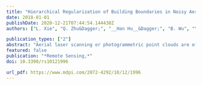```yaml
---
title: "Hierarchical Regularization of Building Boundaries in Noisy Aerial Laser Scanning and Photogrammetric Point Clouds."
date: 2018-01-01
publishDate: 2020-12-21T07:44:54.144438Z
authors: ["L. Xie", "Q. Zhu&Dagger;", "__Han Hu__&Dagger;", "B. Wu", "Y. Li", "Y. Zhang", "R. Zhong"]

publication_types: ["2"]
abstract: "Aerial laser scanning or photogrammetric point clouds are often noisy at building boundaries. In order to produce regularized polygons from such noisy point clouds, this study proposes a hierarchical regularization method for the boundary points. Beginning with detected planar structures from raw point clouds, two stages of regularization are employed. In the first stage, the boundary points of an individual plane are consolidated locally by shifting them along their refined normal vector to resist noise, and then grouped into piecewise smooth segments. In the second stage, global regularities among different segments from different planes are softly enforced through a labeling process, in which the same label represents parallel or orthogonal segments. This is formulated as a Markov random field and solved efficiently via graph cut. The performance of the proposed method is evaluated for extracting 2D footprints and 3D polygons of buildings in metropolitan area. The results reveal that the proposed method is superior to the state-of-art methods both qualitatively and quantitatively in compactness. The simplified polygons could fit the original boundary points with an average residuals of 0.2 m, and in the meantime reduce up to 90% complexities of the edges. The satisfactory performances of the proposed method show a promising potential for 3D reconstruction of polygonal models from noisy point clouds."
featured: false
publication: "*Remote Sensing,*"
doi: 10.3390/rs10121996

url_pdf: https://www.mdpi.com/2072-4292/10/12/1996
---
```


